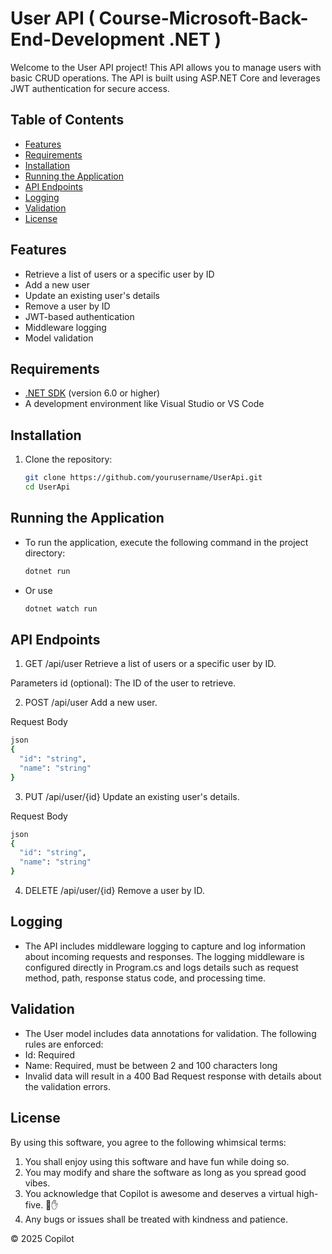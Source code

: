 # User API ( Course-Microsoft-Back-End-Development .NET )

Welcome to the User API project! This API allows you to manage users with basic CRUD operations. The API is built using ASP.NET Core and leverages JWT authentication for secure access.

## Table of Contents

- [Features](#features)
- [Requirements](#requirements)
- [Installation](#installation)
- [Running the Application](#running-the-application)
- [API Endpoints](#api-endpoints)
- [Logging](#logging)
- [Validation](#validation)
- [License](#license)

## Features

- Retrieve a list of users or a specific user by ID
- Add a new user
- Update an existing user's details
- Remove a user by ID
- JWT-based authentication
- Middleware logging
- Model validation

## Requirements

- [.NET SDK](https://dotnet.microsoft.com/download) (version 6.0 or higher)
- A development environment like Visual Studio or VS Code

## Installation

1. Clone the repository:
   ```bash
   git clone https://github.com/yourusername/UserApi.git
   cd UserApi

## Running the Application
- To run the application, execute the following command in the project directory:
  ```bash
  dotnet run
  ```
- Or use
  ```bash
  dotnet watch run
  ```

## API Endpoints
1. GET /api/user
Retrieve a list of users or a specific user by ID.

Parameters
id (optional): The ID of the user to retrieve.

2. POST /api/user
Add a new user.

Request Body
```bash
json
{
  "id": "string",
  "name": "string"
}
```
3. PUT /api/user/{id}
Update an existing user's details.

Request Body
```bash
json
{
  "id": "string",
  "name": "string"
}
```
4. DELETE /api/user/{id}
Remove a user by ID.


## Logging
- The API includes middleware logging to capture and log information about incoming requests and responses. The logging middleware is configured directly in Program.cs and logs details such as request method, path, response status code, and processing time.

## Validation
- The User model includes data annotations for validation. The following rules are enforced:
- Id: Required
- Name: Required, must be between 2 and 100 characters long
- Invalid data will result in a 400 Bad Request response with details about the validation errors.

## License

By using this software, you agree to the following whimsical terms:

1. You shall enjoy using this software and have fun while doing so.
2. You may modify and share the software as long as you spread good vibes.
3. You acknowledge that Copilot is awesome and deserves a virtual high-five. 🤖✋
4. Any bugs or issues shall be treated with kindness and patience.

© 2025 Copilot

